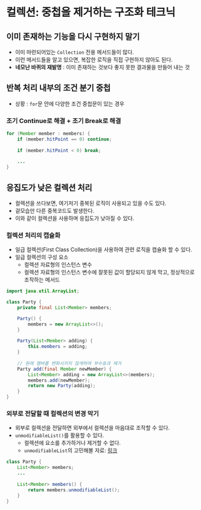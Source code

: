 # 컬렉션: 중첩을 제거하는 구조화 테크닉

## 이미 존재하는 기능을 다시 구현하지 말기

- 이미 마련되어있는 `Collection` 전용 메서드들이 많다.
- 이런 메서드들을 알고 있으면, 복잡한 로직을 직접 구현하지 않아도 된다.
- **네모난 바퀴의 재발명** : 이미 존재하는 것보다 좋지 못한 결과물을 만들어 내는 것

## 반복 처리 내부의 조건 분기 중첩
- 상황 : `for`문 안에 다양한 조건 중첩문이 있는 경우

### 조기 Continue로 해결 + 조기 Break로 해결
```java
for (Member member : members) {
    if (member.hitPoint == 0) continue;
    
    if (member.hitPoint < 0) break;
    
    ...
}
```

## 응집도가 낮은 컬렉션 처리
- 컬렉션을 쓰다보면, 여기저기 중복된 로직이 사용되고 있을 수도 있다.
- 겉모습만 다른 중복코드도 발생한다.
- 이와 같이 컬렉션을 사용하며 응집도가 낮아질 수 있다.

### 컬렉션 처리의 캡슐화
- 일급 컬렉션(First Class Collection)을 사용하여 관련 로직을 캡슐화 할 수 있다.
- 일급 컬렉션의 구성 요소
  - 컬렉션 자료형의 인스턴스 변수
  - 컬렉션 자료형의 인스턴스 변수에 잘못된 값이 할당되지 않게 막고, 정상적으로 조작하는 메서드

```java
import java.util.ArrayList;

class Party {
    private final List<Member> members;

    Party() {
        members = new ArrayList<>();
    }
    
    Party(List<Member> adding) {
        this.members = adding;
    }
    
    // 원래 멤버를 변화시키지 않게하여 부수효과 제거
    Party add(final Member newMember) {
        List<Member> adding = new ArrayList<>(members);
        members.add(newMember);
        return new Party(adding);
    }
}
```

### 외부로 전달할 때 컬렉션의 변경 막기
- 외부로 컬렉션을 전달하면 외부에서 컬렉션을 마음대로 조작할 수 있다.
- `unmodifiableList()`를 활용할 수 있다.
  - 컬렉션에 요소를 추가하거나 제거할 수 없다.
  - `unmodifiableList`의 고민해볼 자료: [링크](https://colabear754.tistory.com/185)

```java
class Party {
    List<Member> members;
    ...
    
    List<Member> members() {
        return members.unmodifiableList();
    }
}
```

